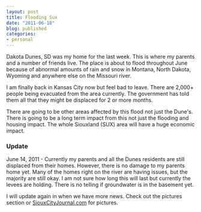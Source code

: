 ```yaml
---
layout: post
title: Flooding Sux
date: "2011-06-18"
blog: published
categories: 
- personal
---
```


<p class="intro"><span class="first-letter">D</span>akota Dunes, SD was my home for the last week.  This is where my parents and a number of friends live.  The place is about to flood throughout June because of abnormal amounts of rain and snow in Montana, North Dakota, Wyoming and anywhere else on the Missouri river.
</p>

I am finally back in Kansas City now but feel bad to leave.  There are 2,000+ people being evacuated from the area currently.  The government has told them all that they might be displaced for 2 or more months.

There are going to be other areas affected by this flood not just the Dune's. There is going to be a long term impact from this not just the flooding and housing impact.  The whole Siouxland (SUX) area will have a huge economic impact.

### Update

June 14, 2011 - Currently my parents and all the Dunes residents are still displaced from their homes.  However, there is no damage to my parents home yet.  Many of the homes right on the river are having issues, but the majority are still okay.  I am not sure how long this will last but currently the levees are holding.  There is no telling if groundwater is in the basement yet.

I will update again in when we have more news.  Check out the pictures section or <a href="http://www.SiouxCityJournal.com">SiouxCityJournal.com</a> for pictures.
